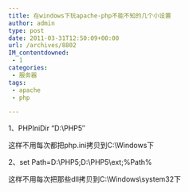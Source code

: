 ```yaml
---
title: 在windows下玩apache-php不能不知的几个小设置
author: admin
type: post
date: 2011-03-31T12:50:09+00:00
url: /archives/8802
IM_contentdowned:
 - 1
categories:
 - 服务器
tags:
 - apache
 - php

---
```

1、PHPIniDir “D:\PHP5″

这样不用每次都把php.ini拷贝到C:\Windows下

2、set Path=D:\PHP5;D:\PHP5\ext;%Path%

这样不用每次把那些dll拷贝到C:\Windows\system32下